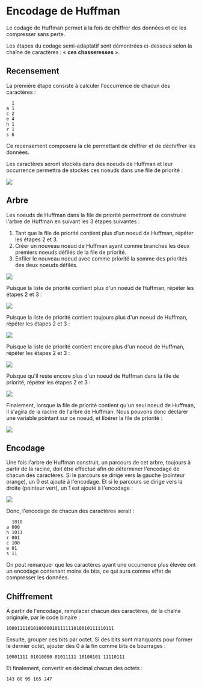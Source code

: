 # Encodage de Huffman

Le codage de Huffman permet à la fois de chiffrer des données et de les compresser sans perte.

Les étapes du codage semi-adaptatif sont démontrées ci-dessous selon la chaîne de caractères : « **ces chasseresses** ».

## Recensement

La première étape consiste à calculer l'occurrence de chacun des caractères :

```
  1
a 1
c 2
e 4
h 1
r 1
s 6
```

Ce recensement composera la clé permettant de chiffrer et de déchiffrer les données.

Les caractères seront stockés dans des noeuds de Huffman et leur occurrence permettra de stockés ces noeuds dans une file de priorité :

![](Images/HuffmanA.png)

## Arbre

Les noeuds de Huffman dans la file de priorité permettront de construire l'arbre de Huffman en suivant les 3 étapes suivantes :

1. Tant que la file de priorité contient plus d'un noeud de Huffman, répéter les étapes 2 et 3.
2. Créer un nouveau noeud de Huffman ayant comme branches les deux premiers noeuds défilés de la file de priorité.
3. Enfiler le nouveau noeud avec comme priorité la somme des priorités des deux noeuds défilés.

![](Images/HuffmanB.png)

Puisque la liste de priorité contient plus d'un noeud de Huffman, répéter les étapes 2 et 3 :

![](Images/HuffmanC.png)

Puisque la liste de priorité contient toujours plus d'un noeud de Huffman, répéter les étapes 2 et 3 :

![](Images/HuffmanD.png)

Puisque la liste de priorité contient encore plus d'un noeud de Huffman, répéter les étapes 2 et 3 :

![](Images/HuffmanE.png)

Puisque qu'il reste encore plus d'un noeud de Huffman dans la file de priorité, répéter les étapes 2 et 3 :

![](Images/HuffmanF.png)

Finalement, lorsque la file de priorité contient qu'un seul noeud de Huffman, il s'agira de la racine de l'arbre de Huffman. Nous pouvons donc déclarer une variable pointant sur ce noeud, et libérer la file de priorité :

![](Images/HuffmanG.png)

## Encodage

Une fois l'arbre de Huffman construit, un parcours de cet arbre, toujours à partir de la racine, doit être effectué afin de déterminer l'encodage de chacun des caractères. Si le parcours se dirige vers la gauche (pointeur orange), un 0 est ajouté à l'encodage. Et si le parcours se dirige vers la droite (pointeur vert), un 1 est ajouté à l'encodage :

![](Images/HuffmanH.png)

Donc, l'encodage de chacun des caractères serait :

```
  1010
a 000
h 1011
r 001
c 100
e 01
s 11
```

On peut remarquer que les caractères ayant une occurrence plus élevée ont un encodage contenant moins de bits, ce qui aura comme effet de compresser les données.

## Chiffrement

À partir de l'encodage, remplacer chacun des caractères, de la chaîne originale, par le code binaire :

```
1000111101010000010111111010010111110111
```

Ensuite, grouper ces bits par octet. Si des bits sont manquants pour former le dernier octet, ajouter des 0 à la fin comme bits de bourrages :

```
10001111 01010000 01011111 10100101 11110111
```

Et finalement, convertir en décimal chacun des octets :

```
143 80 95 165 247
```

